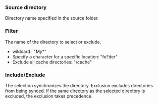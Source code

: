 ### Source directory

Directory name specified in the source folder.

### Filter

The name of the directory to select or exclude. 

- wildcard : \"My*\"
- Specify a character for a specific location: \"fo?der\"
- Exclude all cache directories: \"\\cache\"

### Include/Exclude

The selection synchronizes the directory. Exclusion excludes directories from being synced. If the same directory as the selected directory is excluded, the exclusion takes precedence.